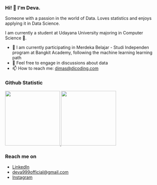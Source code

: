### Hi! 👋 I'm Deva.

Someone with a passion in the world of Data. Loves statistics and enjoys applying it in Data Science.

I am currently a student at Udayana University majoring in Computer Science 🏫.

- 📖 I am currently participating in Merdeka Belajar - Studi Independen program at Bangkit Academy, following the machine learning learning path
- 💬 Feel free to engage in discussions about data
- 📫 How to reach me: dimas@dicoding.com


  
### Github Statistic
<p align="left">
<a href="https://github.com/dimasmds">
  <img height="180em" src="https://github-readme-stats-eight-theta.vercel.app/api?username=Bagusdevaa&show_icons=true&theme=algolia&include_all_commits=true&count_private=true"/>
  <img height="180em" src="https://github-readme-stats-eight-theta.vercel.app/api/top-langs/?username=Bagusdevaa&layout=compact&langs_count=8&theme=algolia"/>
</a>
</p>

### Reach me on
- <a href="https://linkedin.com/in/bagus-deva/">LinkedIn</a>
- deva999official@gmail.com
- <a href="https://instagram.com/bagusdevaa">Instagram</a>

